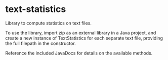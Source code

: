 # text-statistics
Library to compute statistics on text files.

To use the library, import zip as an external library in a Java project, and create a new instance of TextStatistics for each separate text file, providing the full filepath in the constructor.

Reference the included JavaDocs for details on the available methods.

